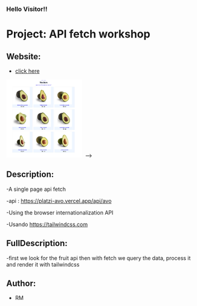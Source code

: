 <h3>Hello Visitor!!</h3>


# Project: API fetch workshop


## Website:

- [click here]()

<kbd>
 <img src="public/img/home-page.png" alt="home page" width="200px">
</kbd> -->
 

## Description:

-A single page api fetch

-api : https://platzi-avo.vercel.app/api/avo

-Using the browser internationalization API

-Usando https://tailwindcss.com


## FullDescription:

-first we look for the fruit api
then with fetch we query the data, process it and render it with tailwindcss


## Author:

- RM